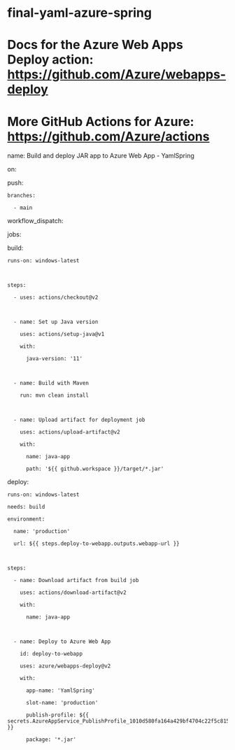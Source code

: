 # final-yaml-azure-spring
# Docs for the Azure Web Apps Deploy action: https://github.com/Azure/webapps-deploy

# More GitHub Actions for Azure: https://github.com/Azure/actions



name: Build and deploy JAR app to Azure Web App - YamlSpring



on:

  push:

    branches:

      - main

  workflow_dispatch:



jobs:

  build:

    runs-on: windows-latest



    steps:

      - uses: actions/checkout@v2



      - name: Set up Java version

        uses: actions/setup-java@v1

        with:

          java-version: '11'



      - name: Build with Maven

        run: mvn clean install



      - name: Upload artifact for deployment job

        uses: actions/upload-artifact@v2

        with:

          name: java-app

          path: '${{ github.workspace }}/target/*.jar'



  deploy:

    runs-on: windows-latest

    needs: build

    environment:

      name: 'production'

      url: ${{ steps.deploy-to-webapp.outputs.webapp-url }}



    steps:

      - name: Download artifact from build job

        uses: actions/download-artifact@v2

        with:

          name: java-app



      - name: Deploy to Azure Web App

        id: deploy-to-webapp

        uses: azure/webapps-deploy@v2

        with:

          app-name: 'YamlSpring'

          slot-name: 'production'

          publish-profile: ${{ secrets.AzureAppService_PublishProfile_1010d580fa164a429bf4704c22f5c815 }}

          package: '*.jar'
